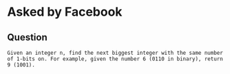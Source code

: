 # Asked by Facebook

## Question

`Given an integer n, find the next biggest integer with the same number of 1-bits on. For example, given the number 6 (0110 in binary), return 9 (1001).`

